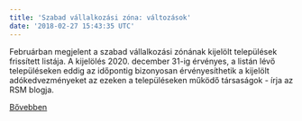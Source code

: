 ```yaml
---
title: 'Szabad vállalkozási zóna: változások'
date: '2018-02-27 15:43:35 UTC'
---
```


Februárban megjelent a szabad vállalkozási zónának kijelölt települések frissített listája. A kijelölés 2020. december 31-ig érvényes, a listán lévő településeken eddig az időpontig bizonyosan érvényesíthetik a kijelölt adókedvezményeket az ezeken a településeken működő társaságok - írja az RSM blogja.




[Bővebben](http://ift.tt/2CLlDeS)
